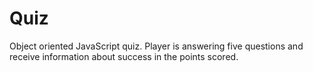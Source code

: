 # Quiz
Object oriented JavaScript quiz. Player is answering five questions and receive information about success in the points scored.
